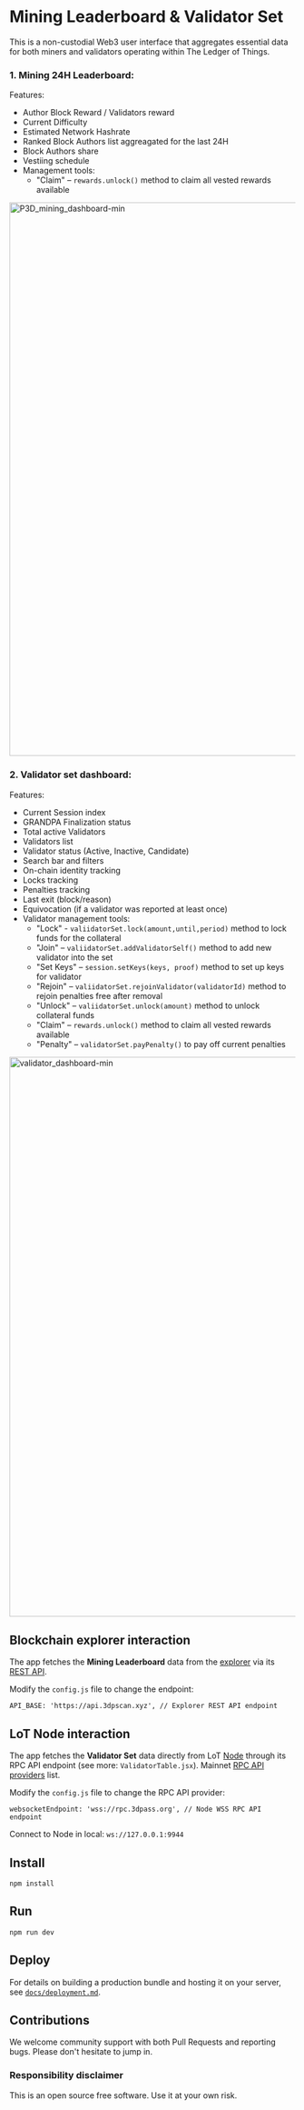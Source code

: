 # Mining Leaderboard & Validator Set
This is a non-custodial Web3 user interface that aggregates essential data for both miners and validators operating within The Ledger of Things.

### 1. Mining 24H Leaderboard:
Features:
 - Author Block Reward / Validators reward
 - Current Difficulty
 - Estimated Network Hashrate
 - Ranked Block Authors list aggreagated for the last 24H
 - Block Authors share
 - Vestiing schedule
 - Management tools:
   - "Claim" – `rewards.unlock()` method to claim all vested rewards available

<img width="974" alt="P3D_mining_dashboard-min" src="https://github.com/user-attachments/assets/7dec2491-63ec-4eda-80ae-669cfce28b11" />


### 2. Validator set dashboard:
 Features:
 - Current Session index
 - GRANDPA Finalization status
 - Total active Validators
 - Validators list
 - Validator status (Active, Inactive, Candidate)
 - Search bar and filters
 - On-chain identity tracking
 - Locks tracking
 - Penalties tracking
 - Last exit (block/reason)
 - Equivocation (if a validator was reported at least once)
 - Validator management tools:
    - "Lock" - `valiidatorSet.lock(amount,until,period)` method to lock funds for the collateral
    - "Join" – `valiidatorSet.addValidatorSelf()` method to add new validator into the set
    - "Set Keys" – `session.setKeys(keys, proof)` method to set up keys for validator
    - "Rejoin" – `valiidatorSet.rejoinValidator(validatorId)` method to rejoin penalties free after removal
    - "Unlock" – `valiidatorSet.unlock(amount)` method to unlock collateral funds
    - "Claim" – `rewards.unlock()` method to claim all vested rewards available
    - "Penalty" – `validatorSet.payPenalty()` to pay off current penalties
      
<img width="985" alt="validator_dashboard-min" src="https://github.com/user-attachments/assets/cb7e0b5f-0eda-450e-a994-e3ea05d90c2f" />


## Blockchain explorer interaction
The app fetches the **Mining Leaderboard** data from the [explorer](https://github.com/3Dpass/explorer) via its [REST API](https://github.com/3Dpass/explorer?tab=readme-ov-file#rest-api). 

Modify the `config.js` file to change the endpoint:
```
API_BASE: 'https://api.3dpscan.xyz', // Explorer REST API endpoint
```

## LoT Node interaction
The app fetches the **Validator Set** data directly from LoT [Node](https://github.com/3Dpass/3DP) through its RPC API endpoint (see more: `ValidatorTable.jsx`). Mainnet [RPC API providers](https://github.com/3Dpass/rpc-list/blob/main/list.txt) list.

Modify the `config.js` file to change the RPC API provider:
```
websocketEndpoint: 'wss://rpc.3dpass.org', // Node WSS RPC API endpoint
```
Connect to Node in local: `ws://127.0.0.1:9944`

## Install 
```
npm install
```

## Run
```
npm run dev
```

## Deploy

For details on building a production bundle and hosting it on your server, see
[`docs/deployment.md`](docs/deployment.md).

## Contributions
We welcome community support with both Pull Requests and reporting bugs. Please don't hesitate to jump in.

### Responsibility disclaimer
This is an open source free software. Use it at your own risk.
